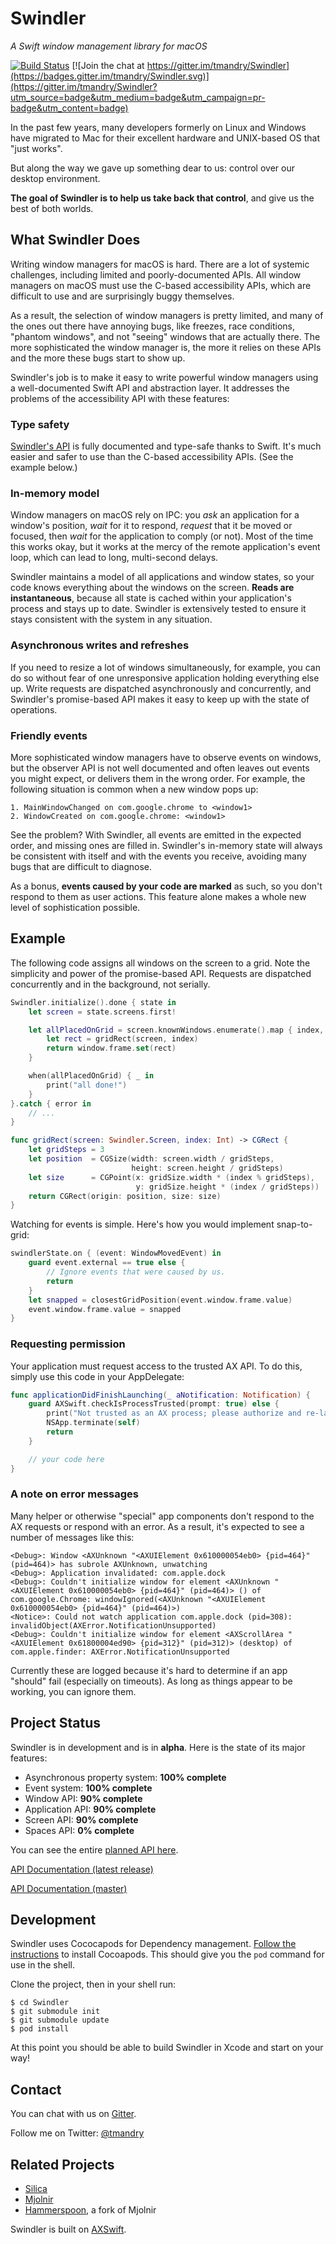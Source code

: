 # Swindler
_A Swift window management library for macOS_

[![Build Status](https://travis-ci.org/tmandry/Swindler.svg?branch=master)](https://travis-ci.org/tmandry/Swindler)
[![Join the chat at https://gitter.im/tmandry/Swindler](https://badges.gitter.im/tmandry/Swindler.svg)](https://gitter.im/tmandry/Swindler?utm_source=badge&utm_medium=badge&utm_campaign=pr-badge&utm_content=badge)

In the past few years, many developers formerly on Linux and Windows have migrated to Mac for their
excellent hardware and UNIX-based OS that "just works".

But along the way we gave up something dear to us: control over our desktop environment.

**The goal of Swindler is to help us take back that control**, and give us the best of both worlds.

## What Swindler Does

Writing window managers for macOS is hard. There are a lot of systemic challenges, including limited
and poorly-documented APIs. All window managers on macOS must use the C-based accessibility APIs, which
are difficult to use and are surprisingly buggy themselves.

As a result, the selection of window managers is pretty limited, and many of the ones out there have
annoying bugs, like freezes, race conditions, "phantom windows", and not "seeing" windows that are
actually there. The more sophisticated the window manager is, the more it relies on these APIs and
the more these bugs start to show up.

Swindler's job is to make it easy to write powerful window managers using a well-documented Swift
API and abstraction layer. It addresses the problems of the accessibility API with these features:

### Type safety

[Swindler's API](https://github.com/tmandry/Swindler/blob/master/API.swift) is
fully documented and type-safe thanks to Swift. It's much easier and safer to use than the C-based
accessibility APIs. (See the example below.)

### In-memory model

Window managers on macOS rely on IPC: you _ask_ an application for a window's position, _wait_ for it
to respond, _request_ that it be moved or focused, then _wait_ for the application to comply (or
not). Most of the time this works okay, but it works at the mercy of the remote application's event
loop, which can lead to long, multi-second delays.

Swindler maintains a model of all applications and window states, so your code knows everything
about the windows on the screen. **Reads are instantaneous**, because all state is cached within your
application's process and stays up to date. Swindler is extensively tested to ensure it stays
consistent with the system in any situation.

### Asynchronous writes and refreshes

If you need to resize a lot of windows simultaneously, for example, you can do so without fear of
one unresponsive application holding everything else up. Write requests are dispatched
asynchronously and concurrently, and Swindler's promise-based API makes it easy to keep up with the
state of operations.

### Friendly events

More sophisticated window managers have to observe events on windows, but the observer API is
not well documented and often leaves out events you might expect, or delivers them in the wrong order.
For example, the following situation is common when a new window pops up:

```
1. MainWindowChanged on com.google.chrome to <window1>
2. WindowCreated on com.google.chrome: <window1>
```

See the problem? With Swindler, all events are emitted in the expected order, and missing ones are
filled in. Swindler's in-memory state will always be consistent with itself and with the events you
receive, avoiding many bugs that are difficult to diagnose.

As a bonus, **events caused by your code are marked** as such, so you don't respond to them as user
actions. This feature alone makes a whole new level of sophistication possible.

## Example

The following code assigns all windows on the screen to a grid. Note the simplicity and power of the
promise-based API. Requests are dispatched concurrently and in the background, not serially.

```swift
Swindler.initialize().done { state in
    let screen = state.screens.first!

    let allPlacedOnGrid = screen.knownWindows.enumerate().map { index, window in
        let rect = gridRect(screen, index)
        return window.frame.set(rect)
    }

    when(allPlacedOnGrid) { _ in
        print("all done!")
    }
}.catch { error in
    // ...
}

func gridRect(screen: Swindler.Screen, index: Int) -> CGRect {
    let gridSteps = 3
    let position  = CGSize(width: screen.width / gridSteps,
                           height: screen.height / gridSteps)
    let size      = CGPoint(x: gridSize.width * (index % gridSteps),
                            y: gridSize.height * (index / gridSteps))
    return CGRect(origin: position, size: size)
}
```

Watching for events is simple. Here's how you would implement snap-to-grid:

```swift
swindlerState.on { (event: WindowMovedEvent) in
    guard event.external == true else {
        // Ignore events that were caused by us.
        return
    }
    let snapped = closestGridPosition(event.window.frame.value)
    event.window.frame.value = snapped
}
```

### Requesting permission

Your application must request access to the trusted AX API. To do this, simply use
this code in your AppDelegate:

```swift
func applicationDidFinishLaunching(_ aNotification: Notification) {
    guard AXSwift.checkIsProcessTrusted(prompt: true) else {
        print("Not trusted as an AX process; please authorize and re-launch")
        NSApp.terminate(self)
        return
    }

    // your code here
}
```

### A note on error messages

Many helper or otherwise "special"  app components don't respond to the AX requests
or respond with an error. As a result, it's expected to see a number of messages
like this:

```
<Debug>: Window <AXUnknown "<AXUIElement 0x610000054eb0> {pid=464}" (pid=464)> has subrole AXUnknown, unwatching
<Debug>: Application invalidated: com.apple.dock
<Debug>: Couldn't initialize window for element <AXUnknown "<AXUIElement 0x610000054eb0> {pid=464}" (pid=464)> () of com.google.Chrome: windowIgnored(<AXUnknown "<AXUIElement 0x610000054eb0> {pid=464}" (pid=464)>)
<Notice>: Could not watch application com.apple.dock (pid=308): invalidObject(AXError.NotificationUnsupported)
<Debug>: Couldn't initialize window for element <AXScrollArea "<AXUIElement 0x61800004ed90> {pid=312}" (pid=312)> (desktop) of com.apple.finder: AXError.NotificationUnsupported
```

Currently these are logged because it's hard to determine if an app "should" fail
(especially on timeouts). As long as things appear to be working, you can ignore them.

## Project Status

Swindler is in development and is in **alpha**. Here is the state of its major features:

- Asynchronous property system: **100% complete**
- Event system: **100% complete**
- Window API: **90% complete**
- Application API: **90% complete**
- Screen API: **90% complete**
- Spaces API: **0% complete**

You can see the entire [planned API here](https://github.com/tmandry/Swindler/blob/master/API.swift).

[API Documentation (latest release)](https://tmandry.github.io/Swindler/docs/latest)

[API Documentation (master)](https://tmandry.github.io/Swindler/docs/master)

## Development

Swindler uses Cococapods for Dependency management.
[Follow the instructions](https://guides.cocoapods.org/using/getting-started.html) to install Cocoapods.
This should give you the `pod` command for use in the shell.

Clone the project, then in your shell run:

```
$ cd Swindler
$ git submodule init
$ git submodule update
$ pod install
```

At this point you should be able to build Swindler in Xcode and start on your way!

## Contact

You can chat with us on [Gitter](https://gitter.im/tmandry/Swindler).

Follow me on Twitter: [@tmandry](https://twitter.com/tmandry)

## Related Projects

- [Silica](https://github.com/ianyh/Silica)
- [Mjolnir](https://github.com/sdegutis/mjolnir)
- [Hammerspoon](https://github.com/Hammerspoon/hammerspoon), a fork of Mjolnir

Swindler is built on [AXSwift](https://github.com/tmandry/AXSwift).
